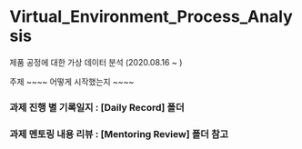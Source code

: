 # Virtual_Environment_Process_Analysis

제품 공정에 대한 가상 데이터 분석 (2020.08.16 ~ )

주제 ~~~~ 
어떻게 시작했는지 ~~~~


### 과제 진행 별 기록일지 : [Daily Record] 폴더 

### 과제 멘토링 내용 리뷰 : [Mentoring Review] 폴더 참고
